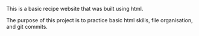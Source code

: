 This is a basic recipe website that was built using html.

The purpose of this project is to practice basic html skills, file organisation, and git commits. 